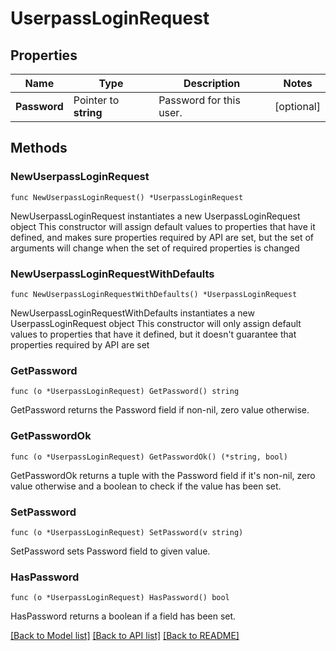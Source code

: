 # UserpassLoginRequest


## Properties

Name | Type | Description | Notes
------------ | ------------- | ------------- | -------------
**Password** | Pointer to **string** | Password for this user. | [optional] 



## Methods


### NewUserpassLoginRequest

`func NewUserpassLoginRequest() *UserpassLoginRequest`

NewUserpassLoginRequest instantiates a new UserpassLoginRequest object
This constructor will assign default values to properties that have it defined,
and makes sure properties required by API are set, but the set of arguments
will change when the set of required properties is changed

### NewUserpassLoginRequestWithDefaults

`func NewUserpassLoginRequestWithDefaults() *UserpassLoginRequest`

NewUserpassLoginRequestWithDefaults instantiates a new UserpassLoginRequest object
This constructor will only assign default values to properties that have it defined,
but it doesn't guarantee that properties required by API are set


### GetPassword

`func (o *UserpassLoginRequest) GetPassword() string`

GetPassword returns the Password field if non-nil, zero value otherwise.

### GetPasswordOk

`func (o *UserpassLoginRequest) GetPasswordOk() (*string, bool)`

GetPasswordOk returns a tuple with the Password field if it's non-nil, zero value otherwise
and a boolean to check if the value has been set.

### SetPassword

`func (o *UserpassLoginRequest) SetPassword(v string)`

SetPassword sets Password field to given value.


### HasPassword

`func (o *UserpassLoginRequest) HasPassword() bool`

HasPassword returns a boolean if a field has been set.









[[Back to Model list]](../README.md#documentation-for-models) [[Back to API list]](../README.md#documentation-for-api-endpoints) [[Back to README]](../README.md)


